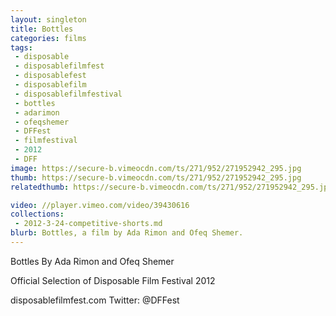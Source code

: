 ```yaml
---
layout: singleton
title: Bottles
categories: films
tags:
 - disposable
 - disposablefilmfest
 - disposablefest
 - disposablefilm
 - disposablefilmfestival
 - bottles
 - adarimon
 - ofeqshemer
 - DFFest
 - filmfestival
 - 2012
 - DFF
image: https://secure-b.vimeocdn.com/ts/271/952/271952942_295.jpg
thumb: https://secure-b.vimeocdn.com/ts/271/952/271952942_295.jpg
relatedthumb: https://secure-b.vimeocdn.com/ts/271/952/271952942_295.jpg

video: //player.vimeo.com/video/39430616
collections:
 - 2012-3-24-competitive-shorts.md
blurb: Bottles, a film by Ada Rimon and Ofeq Shemer.
---
```


Bottles
By Ada Rimon and Ofeq Shemer

Official Selection of Disposable Film Festival 2012

disposablefilmfest.com
Twitter: @DFFest